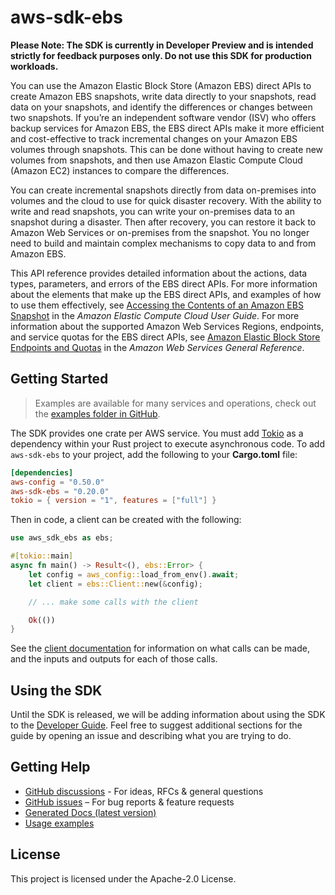# aws-sdk-ebs

**Please Note: The SDK is currently in Developer Preview and is intended strictly for
feedback purposes only. Do not use this SDK for production workloads.**

You can use the Amazon Elastic Block Store (Amazon EBS) direct APIs to create Amazon EBS snapshots, write data directly to your snapshots, read data on your snapshots, and identify the differences or changes between two snapshots. If you’re an independent software vendor (ISV) who offers backup services for Amazon EBS, the EBS direct APIs make it more efficient and cost-effective to track incremental changes on your Amazon EBS volumes through snapshots. This can be done without having to create new volumes from snapshots, and then use Amazon Elastic Compute Cloud (Amazon EC2) instances to compare the differences.

You can create incremental snapshots directly from data on-premises into volumes and the cloud to use for quick disaster recovery. With the ability to write and read snapshots, you can write your on-premises data to an snapshot during a disaster. Then after recovery, you can restore it back to Amazon Web Services or on-premises from the snapshot. You no longer need to build and maintain complex mechanisms to copy data to and from Amazon EBS.

This API reference provides detailed information about the actions, data types, parameters, and errors of the EBS direct APIs. For more information about the elements that make up the EBS direct APIs, and examples of how to use them effectively, see [Accessing the Contents of an Amazon EBS Snapshot](https://docs.aws.amazon.com/AWSEC2/latest/UserGuide/ebs-accessing-snapshot.html) in the _Amazon Elastic Compute Cloud User Guide_. For more information about the supported Amazon Web Services Regions, endpoints, and service quotas for the EBS direct APIs, see [Amazon Elastic Block Store Endpoints and Quotas](https://docs.aws.amazon.com/general/latest/gr/ebs-service.html) in the _Amazon Web Services General Reference_.

## Getting Started

> Examples are available for many services and operations, check out the
> [examples folder in GitHub](https://github.com/awslabs/aws-sdk-rust/tree/main/examples).

The SDK provides one crate per AWS service. You must add [Tokio](https://crates.io/crates/tokio)
as a dependency within your Rust project to execute asynchronous code. To add `aws-sdk-ebs` to
your project, add the following to your **Cargo.toml** file:

```toml
[dependencies]
aws-config = "0.50.0"
aws-sdk-ebs = "0.20.0"
tokio = { version = "1", features = ["full"] }
```

Then in code, a client can be created with the following:

```rust
use aws_sdk_ebs as ebs;

#[tokio::main]
async fn main() -> Result<(), ebs::Error> {
    let config = aws_config::load_from_env().await;
    let client = ebs::Client::new(&config);

    // ... make some calls with the client

    Ok(())
}
```

See the [client documentation](https://docs.rs/aws-sdk-ebs/latest/aws_sdk_ebs/client/struct.Client.html)
for information on what calls can be made, and the inputs and outputs for each of those calls.

## Using the SDK

Until the SDK is released, we will be adding information about using the SDK to the
[Developer Guide](https://docs.aws.amazon.com/sdk-for-rust/latest/dg/welcome.html). Feel free to suggest
additional sections for the guide by opening an issue and describing what you are trying to do.

## Getting Help

* [GitHub discussions](https://github.com/awslabs/aws-sdk-rust/discussions) - For ideas, RFCs & general questions
* [GitHub issues](https://github.com/awslabs/aws-sdk-rust/issues/new/choose) – For bug reports & feature requests
* [Generated Docs (latest version)](https://awslabs.github.io/aws-sdk-rust/)
* [Usage examples](https://github.com/awslabs/aws-sdk-rust/tree/main/examples)

## License

This project is licensed under the Apache-2.0 License.

